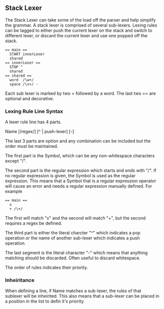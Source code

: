 ## Stack Lexer
The Stack Lexer can take some of the load off the parser and help simplify the
grammar. A stack lexer is comprised of several sub-lexers. Lexing rules can be
tagged to either push the current lexer on the stack and switch to different
lexer, or discard the current lexer and use one popped off the stack.

``` Sample Stack Lexer
== main ==
  START innerLexer
  shared
== innerLexer ==
  STOP ^
  shared
== shared ==
  word  /\w+/
  space /\s+/ -
```

Each sub lexer is marked by two = followed by a word. The last two == are
optional and decorative.

### Lexing Rule Line Syntax
A lexer rule line has 4 parts.

  Name [/regex/] [^ | push-lexer] [-]

The last 3 parts are option and any combination can be included but the order
must be maintained.

The first part is the Symbol, which can be any non-whitespace characters except
"/".

The second part is the regular expression which starts and ends with "/". If no
regular expression is given, the Symbol is used as the regular expression. This
means that a Symbol that is a regular expression operator will cause an error
and needs a regular expression manually defined. For example

```
== main ==
  x
  + /\+/
```
The first will match "x" and the second will match "+", but the second requires
a regex be defined.

The third part is either the literal charcter "^" which indicates a pop
operation or the name of another sub-lexer which indicates a push operation.

The last segment is the literal character "-" which means that anything matching
should be discarded. Often useful to discard whitespace.

The order of rules indicates their priority.

### Inheiritance
When defining a line, if Name matches a sub-lexer, the rules of that sublexer
will be inheirited. This also means that a sub-lexer can be placed in a position
in the list to defin it's priority.